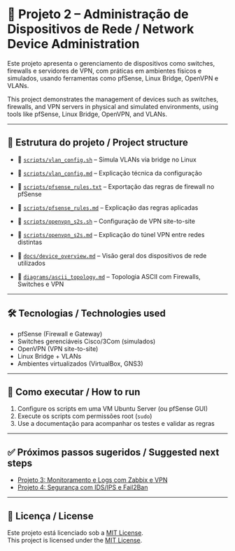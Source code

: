 # 🧰 Projeto 2 – Administração de Dispositivos de Rede / Network Device Administration

Este projeto apresenta o gerenciamento de dispositivos como switches, firewalls e servidores de VPN, com práticas em ambientes físicos e simulados, usando ferramentas como pfSense, Linux Bridge, OpenVPN e VLANs.

This project demonstrates the management of devices such as switches, firewalls, and VPN servers in physical and simulated environments, using tools like pfSense, Linux Bridge, OpenVPN, and VLANs.

---

## 📁 Estrutura do projeto / Project structure

- 📄 [`scripts/vlan_config.sh`](./scripts/vlan_config.sh) – Simula VLANs via bridge no Linux  
- 📝 [`scripts/vlan_config.md`](./scripts/vlan_config.md) – Explicação técnica da configuração  

- 📄 [`scripts/pfsense_rules.txt`](./scripts/pfsense_rules.txt) – Exportação das regras de firewall no pfSense  
- 📝 [`scripts/pfsense_rules.md`](./scripts/pfsense_rules.md) – Explicação das regras aplicadas  

- 📄 [`scripts/openvpn_s2s.sh`](./scripts/openvpn_s2s.sh) – Configuração de VPN site-to-site  
- 📝 [`scripts/openvpn_s2s.md`](./scripts/openvpn_s2s.md) – Explicação do túnel VPN entre redes distintas  

- 📝 [`docs/device_overview.md`](./docs/device_overview.md) – Visão geral dos dispositivos de rede utilizados  
- 📝 [`diagrams/ascii_topology.md`](./diagrams/ascii_topology.md) – Topologia ASCII com Firewalls, Switches e VPN

---

## 🛠️ Tecnologias / Technologies used

- pfSense (Firewall e Gateway)
- Switches gerenciáveis Cisco/3Com (simulados)
- OpenVPN (VPN site-to-site)
- Linux Bridge + VLANs
- Ambientes virtualizados (VirtualBox, GNS3)

---

## 🚀 Como executar / How to run

1. Configure os scripts em uma VM Ubuntu Server (ou pfSense GUI)
2. Execute os scripts com permissões root (`sudo`)
3. Use a documentação para acompanhar os testes e validar as regras

---

## ✅ Próximos passos sugeridos / Suggested next steps

- [Projeto 3: Monitoramento e Logs com Zabbix e VPN](../network-monitoring-lab/README.md)  
- [Projeto 4: Segurança com IDS/IPS e Fail2Ban](../network-security-lab/README.md)

---

## 📄 Licença / License

Este projeto está licenciado sob a [MIT License](../LICENSE).  
This project is licensed under the [MIT License](../LICENSE).
